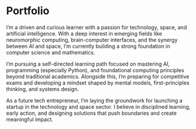 # Portfolio

I’m a driven and curious learner with a passion for technology, space, and artificial intelligence. With a deep interest in emerging fields like neuromorphic computing, brain-computer interfaces, and the synergy between AI and space, I’m currently building a strong foundation in computer science and mathematics.

I’m pursuing a self-directed learning path focused on mastering AI, programming (especially Python), and foundational computing principles beyond traditional academics. Alongside this, I’m preparing for competitive exams and developing a mindset shaped by mental models, first-principles thinking, and systems design.

As a future tech entrepreneur, I’m laying the groundwork for launching a startup in the technology and space sector. I believe in disciplined learning, early action, and designing solutions that push boundaries and create meaningful impact.
